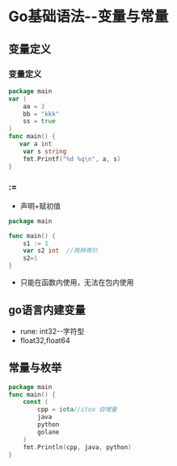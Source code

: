 # Go基础语法--变量与常量
## 变量定义

### 变量定义
```go
package main
var (
	aa = 3
	bb = "kkk"
	ss = true
)
func main() {
   var a int
	var s string
	fmt.Printf("%d %q\n", a, s)
}
```

### :=
* 声明+赋初值

```go
package main

func main() {
    s1 := 1
    var s2 int  //两种等价
    s2=1
}
```
* 只能在函数内使用，无法在包内使用

## go语言内建变量
* rune: int32--字符型
* float32,float64

## 常量与枚举

```go
package main
func main() {
    const (
		cpp = iota//itoa 自增量
		java
		python
		golane
	)
	fmt.Println(cpp, java, python)
}
```
